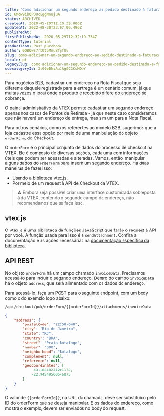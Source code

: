 ```yaml
---
title: 'Como adicionar um segundo endereço ao pedido destinado à faturação'
id: 6Mow9ibQPDOcEggNnujuA
status: ARCHIVED
createdAt: 2020-05-29T12:20:39.086Z
updatedAt: 2022-08-30T23:07:06.496Z
publishedAt: 
firstPublishedAt: 2020-05-29T12:32:19.734Z
contentType: tutorial
productTeam: Post-purchase
author: 0QBQws7rk0t5Mnu8fgfUv
slug: como-adicionar-um-segundo-endereco-ao-pedido-destinado-a-faturacao
locale: pt
legacySlug: como-adicionar-um-segundo-endereco-ao-pedido-destinado-a-faturacao
subcategoryId: 2t00bBkcAwIkgSCGKsMOwY
---
```


Para negócios B2B, cadastrar um endereço na Nota Fiscal que seja diferente daquele registrado para a entrega é um cenário comum, já que muitas vezes o local onde o produto é recebido difere do endereço de cobrança.

O painel administrativo da VTEX permite cadastrar um segundo endereço apenas nos casos de Pontos de Retirada - já que neste caso consideramos que não haverá um endereço de entrega, mas sim um para a Nota Fiscal.

Para outros cenários, como os referentes ao modelo B2B, sugerimos que a loja cadastre essa opção por meio de uma manipulação do objeto `orderForm`, do Checkout. 

O `orderForm` é o principal conjunto de dados do processo de checkout na VTEX.
Ele é composto de diversas seções, cada uma com informações úteis que podem ser acessadas e alteradas. 
Vamos, então, manipular alguns dados do `orderForm` para inserir um segundo endereço. Há duas maneiras de fazer isso: 
- Usando a biblioteca vtex.js.
- Por meio de um request à API de Checkout da VTEX.

>⚠️ Embora seja possível criar uma interface customizada sobreposta à da VTEX, contendo o segundo campo de endereço, não recomendamos que se faça isso.

## vtex.js

O vtex.js é uma biblioteca de funções JavaScript que farão o request à API por você. A função usada para isso é a `sendAttachment`. Confira a documentação e as ações necessárias na [documentação específica da biblioteca](https://github.com/vtex/vtex.js/tree/master/docs/checkout#sendattachmentattachmentid-attachment-expectedorderformsections).

## API REST

No objeto `orderForm` há um campo chamado `invoiceData`. Precisamos acessá-lo para incluir o segundo endereço. Dentro do campo `invoiceData` há o objeto `address`, que será alimentado com os dados do endereço.

Para acessá-lo, faça um POST para o seguinte endpoint, com um body como o do exemplo logo abaixo:

`/api/checkout/pub/orderForm/{{orderFormId}}/attachments/invoiceData`

```json
{
    "address": {
        "postalCode": "22250-040",
        "city": "Rio de Janeiro",
        "state": "RJ",
        "country": "BRA",
        "street": "Praia Botafogo",
        "number": "300",
        "neighborhood": "Botafogo",
        "complement": null,
        "reference": null,
        "geoCoordinates": [
            -43.18218231201172,
            -22.94549560546875
        ]
    }
}
```

O valor de `{{orderFormId}}`, na URL da chamada, deve ser substituído pelo ID do orderForm que se deseja manipular. E os dados do endereço, como mostra o exemplo, devem ser enviados no body do request.
